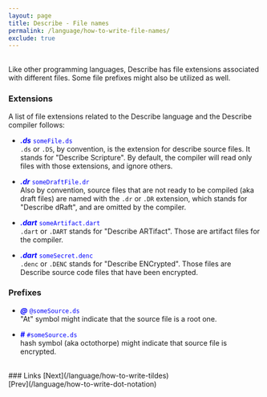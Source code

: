 ```yaml
---
layout: page
title: Describe - File names
permalink: /language/how-to-write-file-names/
exclude: true
---
```

<br>Like other programming languages, Describe has file extensions associated with different files. Some file prefixes might also be utilized as well.


### Extensions
A list of file extensions related to the Describe language and the Describe compiler follows:

* <span style="color:blue">**_.ds_** ```someFile.ds```</span><br>
```.ds``` or ```.DS```, by convention, is the extension for describe source files. It stands for "Describe Scripture". By default, the compiler will read only files with those extensions, and ignore others. 

* <span style="color:blue">**_.dr_** ```someDraftFile.dr```</span><br>
Also by convention, source files that are not ready to be compiled (aka draft files) are named with the ```.dr``` or ```.DR``` extension, which stands for "Describe dRaft", and are omitted by the compiler.

* <span style="color:blue">**_.dart_** ```someArtifact.dart```</span><br>
```.dart``` or ```.DART``` stands for "Describe ARTifact". Those are artifact files for the compiler.

* <span style="color:blue">**_.dart_** ```someSecret.denc```</span><br>
```.denc``` or ```.DENC``` stands for "Describe ENCrypted". Those files are Describe source code files that have been encrypted.


### Prefixes

* <span style="color:blue">**_@_** ```@someSource.ds```</span><br>
"At" symbol might indicate that the source file is a root one.

* <span style="color:blue">**_#_** ```#someSource.ds```</span><br>
hash symbol (aka octothorpe) might indicate that source file is encrypted.

<br>
### Links
[Next](/language/how-to-write-tildes)<br>
[Prev](/language/how-to-write-dot-notation)
